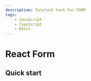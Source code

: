 ```yaml
---
description: Tanstack tech for FORM
tags:
    - JavaScript
    - TypeScript
    - React
---
```


# React Form

## Quick start
